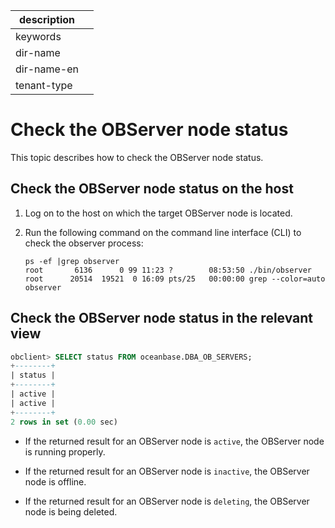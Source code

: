 |description||
|---|---|
|keywords||
|dir-name||
|dir-name-en||
|tenant-type||

# Check the OBServer node status

This topic describes how to check the OBServer node status.

## Check the OBServer node status on the host

1. Log on to the host on which the target OBServer node is located.

2. Run the following command on the command line interface (CLI) to check the observer process:

   ```shell
   ps -ef |grep observer
   root       6136      0 99 11:23 ?        08:53:50 ./bin/observer
   root      20514  19521  0 16:09 pts/25   00:00:00 grep --color=auto observer
   ```

## Check the OBServer node status in the relevant view

```sql
obclient> SELECT status FROM oceanbase.DBA_OB_SERVERS;
+--------+
| status |
+--------+
| active |
| active |
+--------+
2 rows in set (0.00 sec)
```

* If the returned result for an OBServer node is `active`, the OBServer node is running properly.

* If the returned result for an OBServer node is `inactive`, the OBServer node is offline.

* If the returned result for an OBServer node is `deleting`, the OBServer node is being deleted.